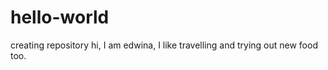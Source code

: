 # hello-world
creating repository 
hi, 
I am edwina, 
I like travelling 
and trying out new food too.
